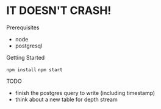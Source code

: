 # IT DOESN'T CRASH!

Prerequisites
- node
- postgresql

Getting Started

`npm install`
`npm start`

TODO

* finish the postgres query to write (including timestamp)
* think about a new table for depth stream
